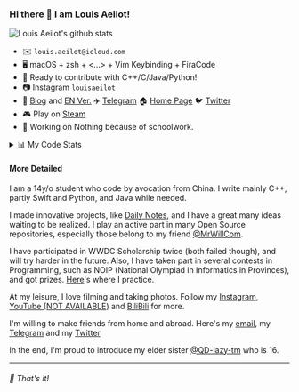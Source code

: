### Hi there 👋 I am Louis Aeilot!

![Louis Aeilot's github stats](https://github-readme-stats.vercel.app/api?username=aeilot&theme=buefy&count_private=true&show_icons=true)

* ✉️ `louis.aeilot@icloud.com`
* 🖥 macOS + zsh + <...> + Vim Keybinding + FiraCode
* 🔨 Ready to contribute with C++/C/Java/Python!
* 📷 Instagram `louisaeilot`
* 📝 [Blog](https://blog.aeilot.top) and [EN Ver.](https://en.blog.aeilot.top) ✈️ [Telegram](https://t.me/aeilotd) 🏠 [Home Page](https://www.aeilot.top) 🐦 [Twitter](https://twitter.com/aeilot)
* 🎮 Play on [Steam](https://steamcommunity.com/id/aeilot/)
* 🔨 Working on Nothing because of schoolwork.

<details>
<summary>📊 My Code Stats</summary>

<!--START_SECTION:waka-->
**I'm an Early 🐤** 

```text
🌞 Morning    49 commits     ████░░░░░░░░░░░░░░░░░░░░░   17.13% 
🌆 Daytime    110 commits    █████████░░░░░░░░░░░░░░░░   38.46% 
🌃 Evening    127 commits    ███████████░░░░░░░░░░░░░░   44.41% 
🌙 Night      0 commits      ░░░░░░░░░░░░░░░░░░░░░░░░░   0.0%

```
📅 **I'm Most Productive on Saturday** 

```text
Monday       22 commits     ██░░░░░░░░░░░░░░░░░░░░░░░   7.69% 
Tuesday      30 commits     ██░░░░░░░░░░░░░░░░░░░░░░░   10.49% 
Wednesday    29 commits     ██░░░░░░░░░░░░░░░░░░░░░░░   10.14% 
Thursday     35 commits     ███░░░░░░░░░░░░░░░░░░░░░░   12.24% 
Friday       51 commits     ████░░░░░░░░░░░░░░░░░░░░░   17.83% 
Saturday     69 commits     ██████░░░░░░░░░░░░░░░░░░░   24.13% 
Sunday       50 commits     ████░░░░░░░░░░░░░░░░░░░░░   17.48%

```


📊 **This Week I Spent My Time On** 

```text
⌚︎ Time Zone: Asia/Shanghai

💬 Programming Languages: 
No Activity Tracked This Week

🔥 Editors: 
No Activity Tracked This Week

💻 Operating System: 
No Activity Tracked This Week

```

**I Mostly Code in Swift** 

```text
Swift                    7 repos             ████████░░░░░░░░░░░░░░░░░   31.82% 
HTML                     4 repos             ████░░░░░░░░░░░░░░░░░░░░░   18.18% 
Java                     2 repos             ██░░░░░░░░░░░░░░░░░░░░░░░   9.09% 
C                        1 repo              █░░░░░░░░░░░░░░░░░░░░░░░░   4.55% 
Kotlin                   1 repo              █░░░░░░░░░░░░░░░░░░░░░░░░   4.55%

```


**Timeline**

![Chart not found](https://raw.githubusercontent.com/aeilot/aeilot/master/charts/bar_graph.png) 


 Last Updated on 27/10/2021
<!--END_SECTION:waka-->
 
 </details>

#### More Detailed
  
I am a 14y/o student who code by avocation from China. I write mainly C++, partly Swift and Python, and Java while needed.

I made innovative projects, like [Daily Notes](https://github.com/aeilot/DailyNotes), and I have a great many ideas waiting to be realized. I play an active part in many Open Source repositories, especially those belong to my friend [@MrWillCom](https://github.com/MrWillCom).

I have participated in WWDC Scholarship twice (both failed though), and will try harder in the future. Also, I have taken part in several contests in Programming, such as NOIP (National Olympiad in Informatics in Provinces), and got prizes. [Here](https://github.com/aeilot/ProblemSet)'s where I practice.

At my leisure, I love filming and taking photos. Follow my [Instagram](https://www.instagram.com/louisaeilot/), [YouTube (NOT AVAILABLE)](#notavailable) and [BiliBili](https://space.bilibili.com/378981479) for more.

I'm willing to make friends from home and abroad. Here's my [email](mailto:louis.aeilot@icloud.com), my [Telegram](https://t.me/aeilotd) and my [Twitter](https://twitter.com/aeilot)

In the end, I'm proud to introduce my elder sister [@QD-lazy-tm](https://github.com/QD-lazy-tm) who is 16.

---

###### 🌟 That's it!
